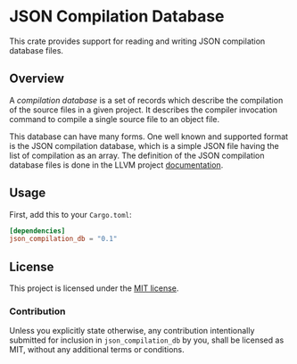 # JSON Compilation Database

This crate provides support for reading and writing JSON compilation database files.

## Overview

A _compilation database_ is a set of records which describe the compilation of the
source files in a given project. It describes the compiler invocation command to
compile a single source file to an object file.

This database can have many forms. One well known and supported format is the JSON
compilation database, which is a simple JSON file having the list of compilation
as an array. The definition of the JSON compilation database files is done in the
LLVM project [documentation](https://clang.llvm.org/docs/JSONCompilationDatabase.html).

## Usage

First, add this to your `Cargo.toml`:

```toml
[dependencies]
json_compilation_db = "0.1"
```

## License

This project is licensed under the [MIT license](LICENSE).

### Contribution

Unless you explicitly state otherwise, any contribution intentionally submitted
for inclusion in `json_compilation_db` by you, shall be licensed as MIT, without
any additional terms or conditions.
